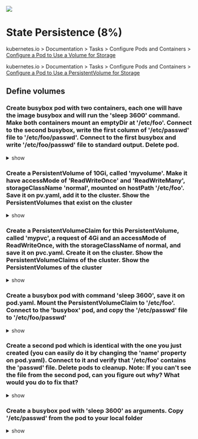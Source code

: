 ![](https://gaforgithub.azurewebsites.net/api?repo=CKAD-exercises/state&empty)

# State Persistence (8%)

kubernetes.io > Documentation > Tasks > Configure Pods and Containers > [Configure a Pod to Use a Volume for Storage](https://kubernetes.io/docs/tasks/configure-pod-container/configure-volume-storage/)

kubernetes.io > Documentation > Tasks > Configure Pods and Containers > [Configure a Pod to Use a PersistentVolume for Storage](https://kubernetes.io/docs/tasks/configure-pod-container/configure-persistent-volume-storage/)

## Define volumes

### Create busybox pod with two containers, each one will have the image busybox and will run the 'sleep 3600' command. Make both containers mount an emptyDir at '/etc/foo'. Connect to the second busybox, write the first column of '/etc/passwd' file to '/etc/foo/passwd'. Connect to the first busybox and write '/etc/foo/passwd' file to standard output. Delete pod.

<details><summary>show</summary>
<p>

_This question is probably a better fit for the 'Multi-container-pods' section but I'm keeping it here as it will help you get acquainted with state_

```yaml
apiVersion: v1
kind: Pod
metadata:
  name: nginx
spec:
  containers:
    - name: busybox1
      image: busybox
      volumeMounts:
        - name: volume-mount
          mountPath: /etc/foo
      command: ["sleep", "3600"]
    - name: busybox2
      image: busybox
      volumeMounts:
        - name: volume-mount
          mountPath: /etc/foo
      command: ["sleep", "3600"]
  volumes:
    - name: volume-mount
      emptyDir: {}
```

```bash
k exec nginx -c busybox2 -it -- cat /etc/passwd > '/etc/foo/passwd'

k exec nginx -c busybox1 -it -- echo '/etc/foo/passwd'

```

</p>
</details>

### Create a PersistentVolume of 10Gi, called 'myvolume'. Make it have accessMode of 'ReadWriteOnce' and 'ReadWriteMany', storageClassName 'normal', mounted on hostPath '/etc/foo'. Save it on pv.yaml, add it to the cluster. Show the PersistentVolumes that exist on the cluster

<details><summary>show</summary>
<p>

```yaml
apiVersion: v1
kind: PersistentVolume
metadata:
  name: myvolume
  labels:
    type: local
spec:
  storageClassName: normal
  capacity:
    storage: 10Gi
  accessModes:
    - ReadWriteOnce
    - ReadWriteMany
  hostPath:
    path: "/etc/foo"
```

</p>
</details>

### Create a PersistentVolumeClaim for this PersistentVolume, called 'mypvc', a request of 4Gi and an accessMode of ReadWriteOnce, with the storageClassName of normal, and save it on pvc.yaml. Create it on the cluster. Show the PersistentVolumeClaims of the cluster. Show the PersistentVolumes of the cluster

<details><summary>show</summary>
<p>

```yaml
apiVersion: v1
kind: PersistentVolumeClaim
metadata:
  name: mypvc
spec:
  storageClassName: normal
  accessModes:
    - ReadWriteOnce
  resources:
    requests:
      storage: 4Gi
```

</p>
</details>

### Create a busybox pod with command 'sleep 3600', save it on pod.yaml. Mount the PersistentVolumeClaim to '/etc/foo'. Connect to the 'busybox' pod, and copy the '/etc/passwd' file to '/etc/foo/passwd'

<details><summary>show</summary>
<p>

```bash
kubectl busybox --image=busybox --command /bin/sh -c "sleep 3600" --dry-run=client -oyaml > mybusybox.yaml
vim mybusybox.yaml
```

```yaml
  volumes:
    - name: task-pv-storage
      persistentVolumeClaim:
        claimName: mypvc
  containers:
    - args:
      - /bin/sh
      - -c
      - sleep 3600
  ...
      volumeMounts:
        - mountPath: /etc/foo
          name: task-pv-storage
```

```bash
kubectl exec mybusybox -it -- cp /etc/passwd /etc/foo/passwd
```

</p>
</details>

### Create a second pod which is identical with the one you just created (you can easily do it by changing the 'name' property on pod.yaml). Connect to it and verify that '/etc/foo' contains the 'passwd' file. Delete pods to cleanup. Note: If you can't see the file from the second pod, can you figure out why? What would you do to fix that?

<details><summary>show</summary>
<p>

</p>
</details>

### Create a busybox pod with 'sleep 3600' as arguments. Copy '/etc/passwd' from the pod to your local folder

<details><summary>show</summary>
<p>

```bash
kubectl run busybox --image=busybox --restart=Never -- sleep 3600
kubectl cp busybox:/etc/passwd ./passwd
cat passwd
```

</p>
</details>
